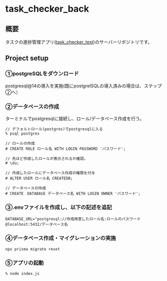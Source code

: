 # task_checker_back
 
## 概要
タスクの進捗管理アプリ([task_checker_test](https://github.com/sh10n7/task_checker_test))のサーバーリポジトリです。

## Project setup
### ①postgreSQLをダウンロード
postgresql@14の導入を実施(既にpostgrelSQLの導入済みの場合は、ステップ②へ）

### ②データベースの作成
ターミナルでpostgresqlに接続し、ロール/データベース作成を行う。
```
// デフォルトロール(postgres)でpostgresqlに入る
% psql postgres

// ロールの作成
# CREATE ROLE ロール名 WITH LOGIN PASSWORD 'パスワード';

// 先ほど作成したロールが表示されるか確認。
# \du;

// 作成したロールにデータベース作成の権限を付与
# ALTER USER ロール名 CREATEDB;

// データベースの作成
# CREATE　DATABASE データベース名 WITH LOGIN OWNER 'パスワード';
```

### ③.envファイルを作成し、以下の記述を追記
```
DATABASE_URL="postgresql://作成用意したロール名:ロールのパスワード@localhost:5432/データベース名
```

### ④データベース作成・マイグレーションの実施
```
npx prisma migrate reset
```

### ⑤アプリの起動
```
% node index.js
```
